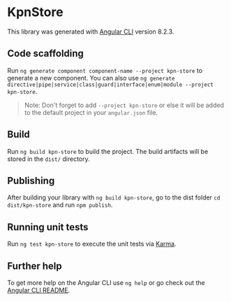 # KpnStore

This library was generated with [Angular CLI](https://github.com/angular/angular-cli) version 8.2.3.

## Code scaffolding

Run `ng generate component component-name --project kpn-store` to generate a new component. You can also use `ng generate directive|pipe|service|class|guard|interface|enum|module --project kpn-store`.
> Note: Don't forget to add `--project kpn-store` or else it will be added to the default project in your `angular.json` file. 

## Build

Run `ng build kpn-store` to build the project. The build artifacts will be stored in the `dist/` directory.

## Publishing

After building your library with `ng build kpn-store`, go to the dist folder `cd dist/kpn-store` and run `npm publish`.

## Running unit tests

Run `ng test kpn-store` to execute the unit tests via [Karma](https://karma-runner.github.io).

## Further help

To get more help on the Angular CLI use `ng help` or go check out the [Angular CLI README](https://github.com/angular/angular-cli/blob/master/README.md).
